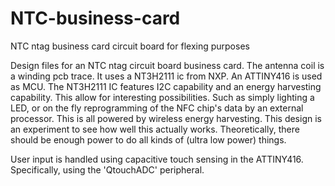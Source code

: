 # NTC-business-card
NTC ntag business card circuit board for flexing purposes


Design files for an NTC ntag circuit board business card. 
The antenna coil is a winding pcb trace. It uses a NT3H2111 ic from NXP. An ATTINY416 is used as MCU.
The NT3H2111 IC features I2C capability and an energy harvesting capability. This allow for interesting possibilities. Such as simply lighting a LED, or on the fly reprogramming of the NFC chip's data by an external processor. This is all powered by wireless energy harvesting.
This design is an experiment to see how well this actually works. Theoretically, there should be enough power to do all kinds of (ultra low power) things.

User input is handled using capacitive touch sensing in the ATTINY416. Specifically, using the 'QtouchADC' peripheral. 